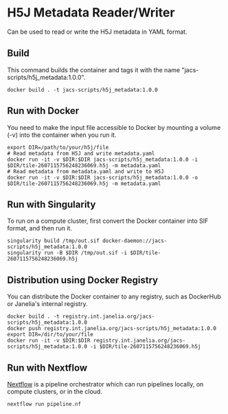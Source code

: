 # H5J Metadata Reader/Writer

Can be used to read or write the H5J metadata in YAML format.

## Build
This command builds the container and tags it with the name "jacs-scripts/h5j_metadata:1.0.0".
```
docker build . -t jacs-scripts/h5j_metadata:1.0.0
```

## Run with Docker
You need to make the input file accessible to Docker by mounting a volume (-v) into the container when you run it.
```
export DIR=/path/to/your/h5j/file
# Read metadata from H5J and write metadata.yaml
docker run -it -v $DIR:$DIR jacs-scripts/h5j_metadata:1.0.0 -i $DIR/tile-2607115756248236069.h5j -m metadata.yaml
# Read metadata from metadata.yaml and write to H5J
docker run -it -v $DIR:$DIR jacs-scripts/h5j_metadata:1.0.0 -o $DIR/tile-2607115756248236069.h5j -m metadata.yaml
```

## Run with Singularity
To run on a compute cluster, first convert the Docker container into SIF format, and then run it.
```
singularity build /tmp/out.sif docker-daemon://jacs-scripts/h5j_metadata:1.0.0
singularity run -B $DIR /tmp/out.sif -i $DIR/tile-2607115756248236069.h5j
```

## Distribution using Docker Registry
You can distribute the Docker container to any registry, such as DockerHub or Janelia's internal registry.
```
docker build . -t registry.int.janelia.org/jacs-scripts/h5j_metadata:1.0.0
docker push registry.int.janelia.org/jacs-scripts/h5j_metadata:1.0.0
export DIR=/dir/to/your/file
docker run -it -v $DIR:$DIR registry.int.janelia.org/jacs-scripts/h5j_metadata:1.0.0 -i $DIR/tile-2607115756248236069.h5j
```

## Run with Nextflow
[Nextflow](https://www.nextflow.io/docs/latest/getstarted.html) is a pipeline orchestrator which can run pipelines locally, on compute clusters, or in the cloud. 
```
nextflow run pipeline.nf
```


